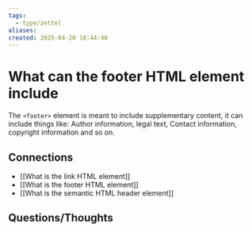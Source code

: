 ```yaml
---
tags:
  - type/zettel
aliases: 
created: 2025-04-20 18:44:40
---
```

# What can the footer HTML element include

The `<footer>` element is meant to include supplementary content, it can include things like: Author information, legal text, Contact information, copyright information and so on.


## Connections

- [[What is the link HTML element]]
- [[What is the footer HTML element]]
- [[What is the semantic HTML header element]]
## Questions/Thoughts